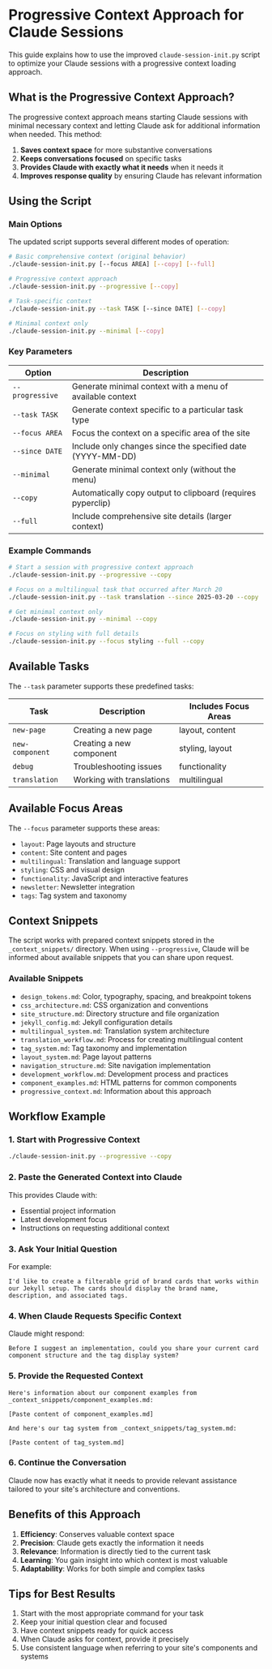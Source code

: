 # Progressive Context Approach for Claude Sessions

This guide explains how to use the improved `claude-session-init.py` script to optimize your Claude sessions with a progressive context loading approach.

## What is the Progressive Context Approach?

The progressive context approach means starting Claude sessions with minimal necessary context and letting Claude ask for additional information when needed. This method:

1. **Saves context space** for more substantive conversations
2. **Keeps conversations focused** on specific tasks
3. **Provides Claude with exactly what it needs** when it needs it
4. **Improves response quality** by ensuring Claude has relevant information

## Using the Script

### Main Options

The updated script supports several different modes of operation:

```bash
# Basic comprehensive context (original behavior)
./claude-session-init.py [--focus AREA] [--copy] [--full]

# Progressive context approach
./claude-session-init.py --progressive [--copy]

# Task-specific context
./claude-session-init.py --task TASK [--since DATE] [--copy]

# Minimal context only
./claude-session-init.py --minimal [--copy]
```

### Key Parameters

| Option | Description |
|--------|-------------|
| `--progressive` | Generate minimal context with a menu of available context |
| `--task TASK` | Generate context specific to a particular task type |
| `--focus AREA` | Focus the context on a specific area of the site |
| `--since DATE` | Include only changes since the specified date (YYYY-MM-DD) |
| `--minimal` | Generate minimal context only (without the menu) |
| `--copy` | Automatically copy output to clipboard (requires pyperclip) |
| `--full` | Include comprehensive site details (larger context) |

### Example Commands

```bash
# Start a session with progressive context approach
./claude-session-init.py --progressive --copy

# Focus on a multilingual task that occurred after March 20
./claude-session-init.py --task translation --since 2025-03-20 --copy

# Get minimal context only
./claude-session-init.py --minimal --copy

# Focus on styling with full details
./claude-session-init.py --focus styling --full --copy
```

## Available Tasks

The `--task` parameter supports these predefined tasks:

| Task | Description | Includes Focus Areas |
|------|-------------|---------------------|
| `new-page` | Creating a new page | layout, content |
| `new-component` | Creating a new component | styling, layout |
| `debug` | Troubleshooting issues | functionality |
| `translation` | Working with translations | multilingual |

## Available Focus Areas

The `--focus` parameter supports these areas:

- `layout`: Page layouts and structure
- `content`: Site content and pages
- `multilingual`: Translation and language support
- `styling`: CSS and visual design
- `functionality`: JavaScript and interactive features
- `newsletter`: Newsletter integration
- `tags`: Tag system and taxonomy

## Context Snippets

The script works with prepared context snippets stored in the `_context_snippets/` directory. When using `--progressive`, Claude will be informed about available snippets that you can share upon request.

### Available Snippets

- `design_tokens.md`: Color, typography, spacing, and breakpoint tokens
- `css_architecture.md`: CSS organization and conventions
- `site_structure.md`: Directory structure and file organization
- `jekyll_config.md`: Jekyll configuration details
- `multilingual_system.md`: Translation system architecture
- `translation_workflow.md`: Process for creating multilingual content
- `tag_system.md`: Tag taxonomy and implementation
- `layout_system.md`: Page layout patterns
- `navigation_structure.md`: Site navigation implementation
- `development_workflow.md`: Development process and practices
- `component_examples.md`: HTML patterns for common components
- `progressive_context.md`: Information about this approach

## Workflow Example

### 1. Start with Progressive Context

```bash
./claude-session-init.py --progressive --copy
```

### 2. Paste the Generated Context into Claude

This provides Claude with:
- Essential project information
- Latest development focus
- Instructions on requesting additional context

### 3. Ask Your Initial Question

For example:
```
I'd like to create a filterable grid of brand cards that works within our Jekyll setup. The cards should display the brand name, description, and associated tags.
```

### 4. When Claude Requests Specific Context

Claude might respond:
```
Before I suggest an implementation, could you share your current card component structure and the tag display system?
```

### 5. Provide the Requested Context

```
Here's information about our component examples from _context_snippets/component_examples.md:

[Paste content of component_examples.md]

And here's our tag system from _context_snippets/tag_system.md:

[Paste content of tag_system.md]
```

### 6. Continue the Conversation

Claude now has exactly what it needs to provide relevant assistance tailored to your site's architecture and conventions.

## Benefits of this Approach

1. **Efficiency**: Conserves valuable context space
2. **Precision**: Claude gets exactly the information it needs
3. **Relevance**: Information is directly tied to the current task
4. **Learning**: You gain insight into which context is most valuable
5. **Adaptability**: Works for both simple and complex tasks

## Tips for Best Results

1. Start with the most appropriate command for your task
2. Keep your initial question clear and focused
3. Have context snippets ready for quick access
4. When Claude asks for context, provide it precisely
5. Use consistent language when referring to your site's components and systems
